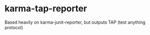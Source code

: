 karma-tap-reporter
==================

Based heavily on karma-junit-reporter, but outputs TAP (test anything protocol)
